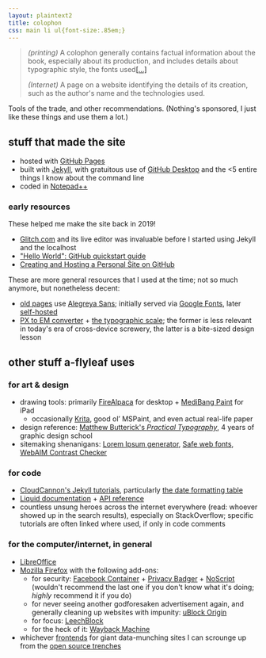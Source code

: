 ```yaml
---
layout: plaintext2
title: colophon
css: main li ul{font-size:.85em;}
---
```

> <i>(printing)</i> A colophon generally contains factual information about the book, especially about its production, and includes details about typographic style, the fonts used[[...]](https://en.wiktionary.org/wiki/colophon)
>
><i>(Internet)</i> A page on a website identifying the details of its creation, such as the author's name and the technologies used.

Tools of the trade, and other recommendations. (Nothing's sponsored, I just like these things and use them a lot.)

## stuff that made the site
- hosted with [GitHub&nbsp;Pages](https://pages.github.com)
- built with [Jekyll](https://jekyllrb.com/), with gratuitous use of [GitHub&nbsp;Desktop](https://desktop.github.com/) and the <5 entire things I know about the command line
- coded in [Notepad++](https://notepad-plus-plus.org/)

### early resources
These helped me make the site back in 2019!
- [Glitch.com](https://glitch.com/) and its live editor was invaluable before I started using Jekyll and the localhost
- ["Hello World": GitHub quickstart guide](https://docs.github.com/en/get-started/quickstart/hello-world)
- [Creating and Hosting a Personal Site on GitHub](https://jmcglone.com/guides/github-pages/)

These are more general resources that I used at the time; not so much anymore, but nonetheless decent:
- [old pages](https://github.com/a-flyleaf/a-flyleaf.github.io/search?q=layout%3A+default) use [Alegreya Sans](https://www.huertatipografica.com/en/fonts/alegreya-sans-ht); initially served via [Google Fonts](privacy#google), later [self-hosted](https://gwfh.mranftl.com/fonts)
- [PX to EM converter](http://pxtoem.com/) + [the typographic scale](https://spencermortensen.com/articles/typographic-scale/); the former is less relevant in today's era of cross-device screwery, the latter is a bite-sized design lesson

## other stuff a-flyleaf uses
### for art & design
- drawing tools: primarily [FireAlpaca](https://firealpaca.com/) for desktop + [MediBang&nbsp;Paint](https://medibangpaint.com/en/) for iPad
	- occasionally [Krita](https://krita.org/en/), good ol’ MSPaint, and even actual real-life paper
- design reference: [Matthew Butterick's <i>Practical Typography</i>](https://practicaltypography.com/), 4&nbsp;years of graphic design school
- sitemaking shenanigans: [Lorem&nbsp;Ipsum generator](https://lipsum.com/), [Safe web fonts](https://web.mit.edu/jmorzins/www/fonts.html), [WebAIM Contrast Checker](https://webaim.org/resources/contrastchecker/)

### for code
- [CloudCannon's Jekyll tutorials](https://cloudcannon.com/community/learn/jekyll-tutorial/getting-started/), particularly [the date formatting table](https://learn.cloudcannon.com/jekyll/date-formatting/)
- [Liquid documentation](https://shopify.github.io/liquid/) + [API reference](https://shopify.dev/docs/api/liquid)
- countless unsung heroes across the internet everywhere (read: whoever showed up in the search results), especially on StackOverflow; specific tutorials are often linked where used, if only in code comments

### for the computer/internet, in general
- [LibreOffice](https://www.libreoffice.org)
- [Mozilla Firefox](https://www.mozilla.org/en-US/firefox/) with the following add-ons:
	- for security: [Facebook&nbsp;Container](https://addons.mozilla.org/en-US/firefox/addon/facebook-container/) + [Privacy&nbsp;Badger](https://addons.mozilla.org/en-US/firefox/addon/privacy-badger17/) + [NoScript](https://addons.mozilla.org/en-US/firefox/addon/noscript/)  
	(wouldn't recommend the last one if you don't know what it's doing; *highly* recommend it if you do)
	- for never seeing another godforesaken advertisement again, and generally cleaning up websites with impunity: [uBlock Origin](https://addons.mozilla.org/en-US/firefox/addon/ublock-origin/)
	- for focus: [LeechBlock](https://addons.mozilla.org/en-US/firefox/addon/leechblock-ng/)
	- for the heck of it: [Wayback Machine](https://addons.mozilla.org/en-US/firefox/addon/wayback-machine_new/)
- whichever [frontends](privacy#nitter-piped) for giant data-munching sites I can scrounge up from the [open source trenches](https://github.com/mendel5/alternative-front-ends)